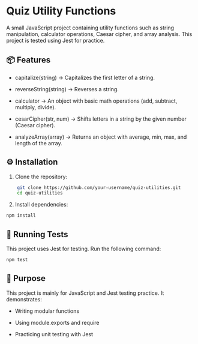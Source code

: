 # Quiz Utility Functions

A small JavaScript project containing utility functions such as string manipulation, calculator operations, Caesar cipher, and array analysis. This project is tested using
Jest for practice.

## 📦 Features

- capitalize(string) → Capitalizes the first letter of a string.

- reverseString(string) → Reverses a string.

- calculator → An object with basic math operations (add, subtract, multiply, divide).

- cesarCipher(str, num) → Shifts letters in a string by the given number (Caesar cipher).

- analyzeArray(array) → Returns an object with average, min, max, and length of the array.

## ⚙️ Installation

1. Clone the repository:

```bash
    git clone https://github.com/your-username/quiz-utilities.git
    cd quiz-utilities
```

2. Install dependencies:

```bash
npm install
```

## 🧪 Running Tests

This project uses Jest for testing. Run the following command:

```bash
npm test

```

## 🎯 Purpose

This project is mainly for JavaScript and Jest testing practice. It demonstrates:

- Writing modular functions

- Using module.exports and require

- Practicing unit testing with Jest
